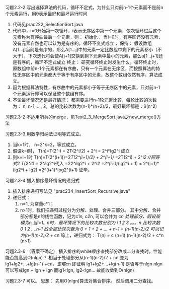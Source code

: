 习题2.2-2 写出选择算法的代码，循环不定式，为什么只对前n-1个元素而不是前n个元素运行，用θ表示最好和最坏运行时间
1. 代码见prac222_SelectionSort.java
2. 代码中，i=0开始第一次循环，i表示无序区中第一个元素，依次循环过后这个元素称为有序曲最后一个元素，则：
	初始化： 当i=0时，有序区还没有元素，没有元素自然也可以认为是有序的，循环不变式成立；
	保持： 假设数组A[1...j]当前是有序的，那么A[1...j]中的元素一定比数组中剩下的元素都小（不大于），下次迭代将会使A[j+1]交换到剩下元素中最小的元素，那么a[1...j+1]还是有序的，循环不定式成立
	终止： 研究循环终止时发生什么。循环终止时，原数组中前n-1个元素都在有序曲，只有一个元素在无序区，而按照算法的特性无序区中的元素都大于等于有序区中的元素，故整个数组依然有序。算法成立。
3. 因为根据算法特性，有序曲中的元素都小于等于无序区中的元素，只对前n-1个元素运行即可以保证整个数组有序。
4. 不论最坏情况还是最好情况：
	都需要进行n-1轮元素比较，每轮比较的次数为： n, n-1, ..., 2，总的比较次数为(n-1)*(n+2)/2，最好最坏都是：θ(n^2)

习题2.3-2 不适用哨兵的merge，见Text2_3_MergeSort.java之new_merge()方法

习题2.3-3  用数学归纳法证明等式成立。
1. 当k=1时， n=2^k=2，等式成立。
2. 假设k=i时，
	T(n)=T(2^i) = 2T(2^i/2) + 2^i = 2^i*lg2^i   成立
3. 则k=i+1时
	T(n)=T(2^(i+1))=2*T(2^(i+1)/2) + 2^(i+1)
		=2*T(2^i) + 2^i*2		//把等式2 T(2^i0 = 2^i*lg2^i代入
		=2*2^i*lg2^i + 2^i*2
		=2^(i+1)*(lg2^i + 1)
		= 2^(i+1)*(lg2^i + lg2)
		=2^(i+1)*log2^(i+1)
	证毕。
	
习题2.3-4 插入排序最坏情况的递归式
1. 插入排序递归写法见 "prac234_InsertSort_Recursive.java"
2. 递归式：
	1. n=1, 为常量c*1；
	2. n>1时，我们把递归过程分为分解、处理、合并三部分。
		其中分解、合并部分都是n的线性函数，记为c1*n, c2*n, 可以合并为 c*n
		处理部分，假设规模为n,当i=1...n时，最坏情况下的比较次数分别为
		i  			1	2	3  。。。n
		比较次数		0	1	2 ... n-1
		故全部比较次数为 0 + 1 + 2 + ... + n-1 = (n-1)(n-2)/2
	         可以记为(n-1)(n-2)/2 + c*n
	 综上，递归式为：
	T(n) = c  					(n=1)
		   (n-1)(n-2)/2 + c*n    (n>1)
		   

习题2.3-6 （答案不确定） 插入排序的while顺序查找部分改成二分查找时，性能能否提高到O(nlgn)？
	相当于处理部分从(n-1)(n-2)/2 + cn 变为 lg1+lg2+...+lg(n-1) +c*n，忽略c*n
	即证明 lg1+lg2+...+lg(n-1) 是否等于nlgn
	nlgn可以写成lgn + lgn + lgn
	而lg1<lgn, lg2<lgn...
	故能收敛到O(nlgn)
	
习题2.3-7
	可以。
	思想：
	先用O(nlgn)算法对集合排序。
	然后调用二分查找。